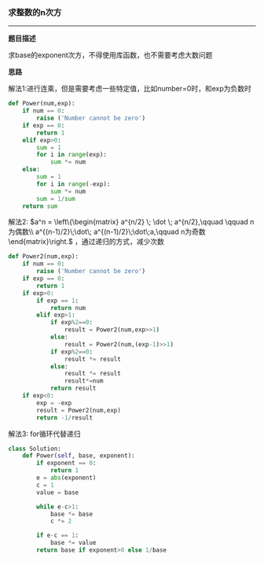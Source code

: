 ### 求整数的n次方

------

__题目描述__ 

求base的exponent次方，不得使用库函数，也不需要考虑大数问题

__思路__ 

解法1:进行连乘，但是需要考虑一些特定值，比如number=0时，和exp为负数时

```python
def Power(num,exp):
    if num == 0:
        raise ('Number cannot be zero')
    if exp == 0:
        return 1
    elif exp>0:
        sum = 1
        for i in range(exp):
            sum *= num
    else:
        sum = 1
        for i in range(-exp):
            sum *= num
        sum = 1/sum
    return sum
```

解法2: $a^n = \left\{\begin{matrix}
a^{n/2} \; \dot \; a^{n/2},\qquad \qquad n为偶数\\ 
a^{(n-1)/2}\;\dot\; a^{(n-1)/2}\;\dot\;a,\qquad n为奇数
\end{matrix}\right.$ ，通过递归的方式，减少次数

```python
def Power2(num,exp):
    if num == 0:
        raise ('Number cannot be zero')
    if exp == 0:
        return 1
    if exp>0:
        if exp == 1:
            return num
        elif exp>1:
            if exp%2==0:
                result = Power2(num,exp>>1)
            else:
                result = Power2(num,(exp-1)>>1)
            if exp%2==0:
                result *= result
            else:
                result *= result
                result*=num
            return result
    if exp<0:
        exp = -exp
        result = Power2(num,exp)
        return -1/result
```

解法3: for循环代替递归

```python
class Solution:
    def Power(self, base, exponent):
        if exponent == 0:
            return 1
        e = abs(exponent)
        c = 1
        value = base

        while e-c>1:
            base *= base
            c *= 2

        if e-c == 1:
            base *= value
        return base if exponent>0 else 1/base
```

